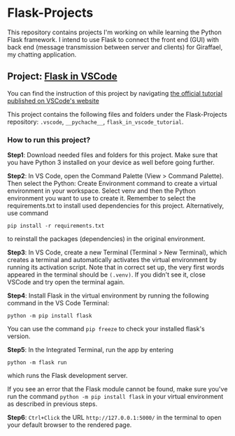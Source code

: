# Flask-Projects
This repository contains projects I'm working on while learning the Python Flask framework. I intend to use Flask to connect the front end (GUI) with back end (message transmission between server and clients) for Giraffael, my chatting application. 

## Project: [Flask in VSCode](https://github.com/SpecialNoel/Flask-Projects)
You can find the instruction of this project by navigating [the official tutorial published on VSCode's website](https://code.visualstudio.com/docs/python/tutorial-flask#_create-a-project-environment-for-the-flask-tutorial)

This project contains the following files and folders under the Flask-Projects repository: ```.vscode```, ```__pychache__```, ```flask_in_vscode_tutorial```.

### How to run this project?
**Step1**: Download needed files and folders for this project. Make sure that you have Python 3 installed on your device as well before going further.

**Step2**: In VS Code, open the Command Palette (View > Command Palette). Then select the Python: Create Environment command to create a virtual environment in your workspace. Select venv and then the Python environment you want to use to create it. Remember to select the requirements.txt to install used dependencies for this project. Alternatively, use command 
```
pip install -r requirements.txt
```
to reinstall the packages (dependencies) in the original environment.

**Step3**: In VS Code, create a new Terminal (Terminal > New Terminal), which creates a terminal and automatically activates the virtual environment by running its activation script. Note that in correct set up, the very first words appeared in the terminal should be ```(.venv)```. If you didn't see it, close VSCode and try open the terminal again.

**Step4**: Install Flask in the virtual environment by running the following command in the VS Code Terminal:
```
python -m pip install flask
```

You can use the command ```pip freeze``` to check your installed flask's version.

**Step5**: In the Integrated Terminal, run the app by entering 
```
python -m flask run
```
which runs the Flask development server.

If you see an error that the Flask module cannot be found, make sure you've run the command 
```python -m pip install flask```
in your virtual environment as described in previous steps.

**Step6**: ```Ctrl+Click``` the URL ```http://127.0.0.1:5000/``` in the terminal to open your default browser to the rendered page.

